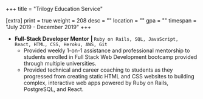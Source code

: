 +++
title = "Trilogy Education Service"

[extra]
print = true
weight = 208
desc = ""
location = ""
gpa = ""
timespan = "July 2019 - December 2019"
+++
* __Full-Stack Developer Mentor__ __\|__ `Ruby on Rails, SQL, JavaScript, React, HTML, CSS, Heroku, AWS, Git` 
  * Provided weekly 1-on-1 assistance and professional mentorship to students enrolled in Full Stack Web Development bootcamp provided through multiple universities.
  * Provided technical and career coaching to students as they progressed from creating static HTML and CSS websites to building complex, interactive web apps powered by Ruby on Rails, PostgreSQL, and React.
